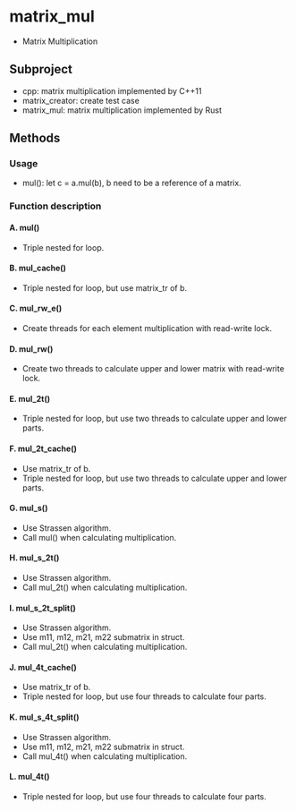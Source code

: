 # matrix\_mul

+ Matrix Multiplication

## Subproject

+ cpp: matrix multiplication implemented by C++11
+ matrix\_creator: create test case
+ matrix\_mul: matrix multiplication implemented by Rust

## Methods

### Usage

+ mul(): let c = a.mul(b), b need to be a reference of a matrix.

### Function description

#### A. mul()

+ Triple nested for loop.

#### B. mul\_cache()

+ Triple nested for loop, but use matrix\_tr of b.

#### C. mul\_rw\_e()

+ Create threads for each element multiplication with read-write lock.

#### D. mul\_rw()

+ Create two threads to calculate upper and lower matrix with read-write lock.

#### E. mul\_2t()

+ Triple nested for loop, but use two threads to calculate upper and lower parts.

#### F. mul\_2t\_cache()

+ Use matrix\_tr of b.
+ Triple nested for loop, but use two threads to calculate upper and lower parts.

#### G. mul\_s()

+ Use Strassen algorithm.
+ Call mul() when calculating multiplication.

#### H. mul\_s\_2t()

+ Use Strassen algorithm.
+ Call mul\_2t() when calculating multiplication.

#### I. mul\_s\_2t\_split()

+ Use Strassen algorithm.
+ Use m11, m12, m21, m22 submatrix in struct.
+ Call mul\_2t() when calculating multiplication.

#### J. mul\_4t\_cache()

+ Use matrix\_tr of b.
+ Triple nested for loop, but use four threads to calculate four parts.

#### K. mul\_s\_4t\_split()

+ Use Strassen algorithm.
+ Use m11, m12, m21, m22 submatrix in struct.
+ Call mul\_4t() when calculating multiplication.

#### L. mul\_4t()

+ Triple nested for loop, but use four threads to calculate four parts.
